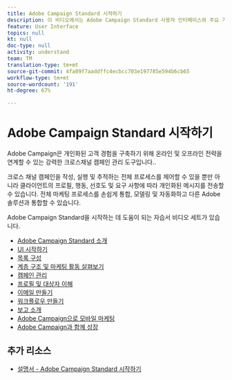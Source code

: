 ```yaml
---
title: Adobe Campaign Standard 시작하기
description: 이 비디오에서는 Adobe Campaign Standard 사용자 인터페이스와 주요 기능 및 핵심 기능에 대한 개요를 제공합니다.
feature: User Interface
topics: null
kt: null
doc-type: null
activity: understand
team: TM
translation-type: tm+mt
source-git-commit: 4fa09f7aaddffc4ecbcc703e197785e594b6cb65
workflow-type: tm+mt
source-wordcount: '191'
ht-degree: 67%

---
```



# Adobe Campaign Standard 시작하기

Adobe Campaign은 개인화된 고객 경험을 구축하기 위해 온라인 및 오프라인 전략을 연계할 수 있는 강력한 크로스채널 캠페인 관리 도구입니다..

크로스 채널 캠페인을 작성, 실행 및 추적하는 전체 프로세스를 제어할 수 있을 뿐만 아니라 클라이언트의 프로필, 행동, 선호도 및 요구 사항에 따라 개인화된 메시지를 전송할 수 있습니다. 전체 마케팅 프로세스를 손쉽게 통합, 모델링 및 자동화하고 다른 Adobe 솔루션과 통합할 수 있습니다.

Adobe Campaign Standard을 시작하는 데 도움이 되는 자습서 비디오 세트가 있습니다.

* [Adobe Campaign Standard 소개](/help/getting-started/adobe-campaign-standard-introduction.md)
* [UI 시작하기](/help/getting-started/getting-started-with-the-ui.md)
* [목록 구성](/help/getting-started/configure-a-list.md)
* [계층 구조 및 마케팅 활동 살펴보기](/help/getting-started/explore-hierarchy-and-marketing-activities.md)
* [캠페인 관리](/help/getting-started/managing-campaigns.md)
* [프로필 및 대상자 이해](/help/getting-started/understanding-profiles-and-audiences.md)
* [이메일 만들기](https://docs.adobe.com/content/help/ko-KR/campaign-standard-learn/tutorials/communication-channels/email/create-email-from-homepage.html)
* [워크플로우 만들기](/help/managing-processes-and-data/create-workflow.md)
* [보고 소개](/help/getting-started/reporting-with-adobe-campaign-introduction.md)
* [Adobe Campaign으로 모바일 마케팅](/help/getting-started/mobile-marketing-with-adobe-campaign.md)
* [Adobe Campaign과 함께 성장](/help/getting-started/growing-with-adobe-campaign.md)

## 추가 리소스

* [설명서 - Adobe Campaign Standard 시작하기](https://docs.adobe.com/content/help/en/campaign-standard/using/getting-started/about-campaign-standard.html)
